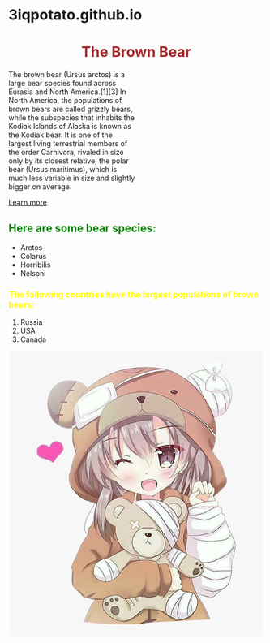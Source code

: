 # 3iqpotato.github.io
<!DOCTYPE html>
<html lang="en">
<head>
    <meta charset="UTF-8">
    <title>Bear</title>
    <link rel="stylesheet" type="text/css" href="style.css">
</head>
<body>
    <h1 style="color: brown;" align="center">
        The Brown Bear
    </h1>
    <p style="text-align: left; width: 50%">
        The brown bear (Ursus arctos) is a large bear species found across Eurasia and North America.[1][3] In North America, the populations of brown bears are called grizzly bears, while the subspecies that inhabits the Kodiak Islands of Alaska is known as the Kodiak bear. It is one of the largest living terrestrial members of the order Carnivora, rivaled in size only by its closest relative, the polar bear (Ursus maritimus), which is much less variable in size and slightly bigger on average.
    </p>
    <a href="https://en.wikipedia.org/wiki/Brown_bear"> Learn more</a>
    <h2 style="color: green">
        Here are some bear species:
    </h2>
    <ul>
        <li>
            Arctos
        </li>
        <li>
            Colarus
        </li>
        <li>
            Horribilis
        </li>
        <li>
            Nelsoni
        </li>
    </ul>
    <h3 style="color: yellow">
        The following countries have the largest populations of brown bears:
    </h3>
    <ol>
        <li>
            Russia
        </li>
        <li>
            USA
        </li>
        <li>
            Canada
        </li>
    </ol>
    <div align="center">
        <img src="92-925453_cat-girl-anime-bear-animegirl-heart-kawaii-dog.png" width="500">
    </div>


</body>
</html>
